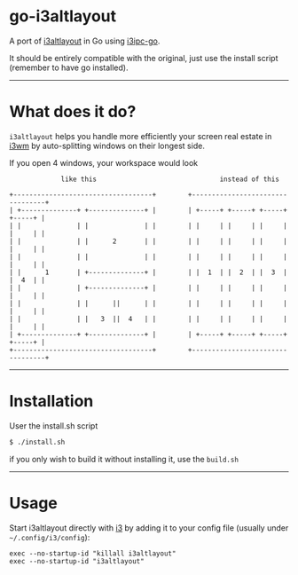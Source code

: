 # go-i3altlayout
A port of [i3altlayout](https://github.com/deadc0de6/i3altlayout) in Go using [i3ipc-go](https://github.com/mdirkse/i3ipc-go).

It should be entirely compatible with the original, just use the install script (remember to have go installed).

---

# What does it do?
`i3altlayout` helps you handle more efficiently your screen real estate in [i3wm](https://i3wm.org/)
by auto-splitting windows on their longest side.

If you open 4 windows, your workspace would look

```
             like this                               instead of this

+-----------------------------------+        +---------------------------------+
| +--------------+ +--------------+ |        | +-----+ +-----+ +-----+ +-----+ |
| |              | |              | |        | |     | |     | |     | |     | |
| |              | |      2       | |        | |     | |     | |     | |     | |
| |              | |              | |        | |     | |     | |     | |     | |
| |      1       | +--------------+ |        | |  1  | |  2  | |  3  | |  4  | |
| |              | +--------------+ |        | |     | |     | |     | |     | |
| |              | |      ||      | |        | |     | |     | |     | |     | |
| |              | |   3  ||  4   | |        | |     | |     | |     | |     | |
| +--------------+ +--------------+ |        | +-----+ +-----+ +-----+ +-----+ |
+-----------------------------------+        +---------------------------------+
```

---

# Installation

User the install.sh script
```bash
$ ./install.sh
```
if you only wish to build it without installing it, use the `build.sh`

---

# Usage

Start i3altlayout directly with [i3](https://i3wm.org/) by adding it to your config file
(usually under `~/.config/i3/config`):
```
exec --no-startup-id "killall i3altlayout"
exec --no-startup-id "i3altlayout"
```
